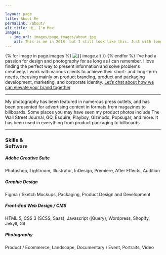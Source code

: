 ```yaml
---

layout: page
title: About Me
permalink: /about/
alt_title: Hi, I'm Max.
images:
  - img_url: images/page_images/about.jpg
    alt: This is me in 2018, but I still look like this. Just with longer hair now.
---
```


{% for image in page.images %}
<img class="about-image" src="{{ image.img_url | prepend: site.photourl }}{{ site.img_sizes.small }}" srcset="{{ image.img_url | prepend: site.photourl }}{{ site.img_sizes.small }} 300w, {{ image.img_url | prepend: site.photourl }}{{ site.img_sizes.medium }} 480w, {{ image.img_url | prepend: site.photourl | append: site.img_sizes.grande }} 600w" sizes="80vw" alt="{{ image.alt }}" />
{% endfor %}
I've had a passion for design and photography for as long as I can remember. I love finding the perfect way to present information and solve problems creatively. I work with various clients to achieve their short- and long-term needs, focusing mainly on product branding, product and packaging development, marketing, and corporate identity. [Let’s chat about how we can elevate your brand together](mailto:mf@maxfronek.com?subject=Design%20Inquiry). 


---

My photography has been featured in numerous press outlets, and has been presented for advertising content in formats from magazines to billboards. Some places you may have seen my product photos include The Wall Street Journal, GQ, Esquire, Playboy, Gizmodo, Popsugar, and more. It has been used in everything from product packaging to billboards.

---

### Skills &<br /> Software

##### Adobe Creative Suite
Photoshop, Lightroom, Illustrator, InDesign, Premiere, After Effects, Audition
##### Graphic Design
Figma / Sketch Mockups, Packaging, Product Design and Development
##### Front-End Web Design / CMS
HTML 5, CSS 3 (SCSS, Sass), Javascript (jQuery), Wordpress, Shopify, Jekyll, Git
##### Photography
Product / Ecommerce, Landscape, Documentary / Event, Portraits, Video